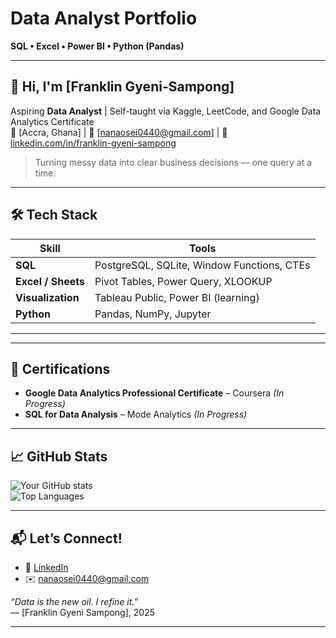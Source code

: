# Data Analyst Portfolio  
**SQL • Excel • Power BI • Python (Pandas)**

---

## 👋 Hi, I'm [Franklin Gyeni-Sampong]  
Aspiring **Data Analyst** | Self-taught via Kaggle, LeetCode, and Google Data Analytics Certificate  
📍 [Accra, Ghana] | 📧 [nanaosei0440@gmail.com] | 🔗 [linkedin.com/in/franklin-gyeni-sampong](https://linkedin.com/in/franklin-gyeni-sampong)  

> Turning messy data into clear business decisions — one query at a time.

---

## 🛠️ Tech Stack
| Skill | Tools |
|------|-------|
| **SQL** | PostgreSQL, SQLite, Window Functions, CTEs |
| **Excel / Sheets** | Pivot Tables, Power Query, XLOOKUP |
| **Visualization** | Tableau Public, Power BI (learning) |
| **Python** | Pandas, NumPy, Jupyter |

---

---

## 📜 Certifications
- **Google Data Analytics Professional Certificate** – Coursera *(In Progress)*  
- **SQL for Data Analysis** – Mode Analytics *(In Progress)*  

---

## 📈 GitHub Stats
![Your GitHub stats](https://github-readme-stats.vercel.app/api?username=YOUR-USERNAME&show_icons=true&theme=radical)  
![Top Languages](https://github-readme-stats.vercel.app/api/top-langs/?username=YOUR-USERNAME&layout=compact&theme=radical)

---

## 📬 Let’s Connect!
- 💼 [LinkedIn](https://linkedin.com/in/franklin-gyeni-sampong)  
- ✉️ nanaosei0440@gmail.com  

*“Data is the new oil. I refine it.”*  
— [Franklin Gyeni Sampong], 2025

---
